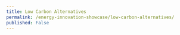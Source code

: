 ```yaml
---
title: Low Carbon Alternatives
permalink: /energy-innovation-showcase/low-carbon-alternatives/
published: False
---
```

